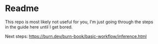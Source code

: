 # Readme

This repo is most likely not useful for you, I'm just going through the steps in the guide here until I get bored.

Next steps:
https://burn.dev/burn-book/basic-workflow/inference.html
